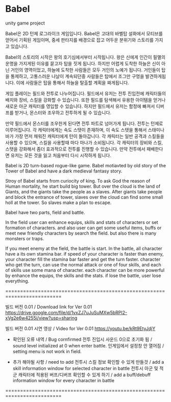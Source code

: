 # Babel
unity game project

Babel은 2D 턴제 로그라이크 게임입니다.
Babel은 고대의 바벨탑 설화에서 모티브를 얻어서 기획된 게임이며, 중세 판타지를 배경으로 잡고 어두운 분위기와 스토리를 가지고 있습니다.

Babel의 스토리의 시작은 왕의 호기심에서부터 시작됩니다. 왕은 신에게 인간이 필멸의 운명을 가지게된 이유를 묻고자 탑을 짓게 됩니다. 하지만 어렵게 도착한 하늘은 신이 아닌 거인의 영역이었고, 하늘에 도착한 사람들은 모두 거인의 노예가 됩니다. 거인들이 탑을 통제하고, 고통스러운 나날이 계속되던중 사람들은 탑에서 조그만 구멍을 발견하게됩니다. 이에 사람들은 탑을 통해서 하늘을 탈출할 계획을 짜게됩니다.

게임 플레이는 필드와 전투로 나누어집니다.
필드에서 유저는 전투 진입전에 캐릭터들의 배치와 장비, 스킬을 강화할 수 있습니다. 또한 필드를 탐색해서 유용한 아이템을 얻거나 새로운 아군 캐릭터를 영입할 수 있습니다.
하지만 필드에서 유저는 함정에 빠져서 디버프를 받거나, 몬스터와 조우하고 전투하게 될 수 있습니다.

만약 필드에서 몬스터를 조우한게 된다면 전투 파트로 넘어가게 됩니다. 전투는 턴제로 이루어집니다. 각 캐릭터에게는 속도 스탯이 존재하며, 이 속도 스탯을 통해서 스태미나 바가 가장 먼저 채워진 캐릭터에게 턴이 돌아갑니다. 각 캐릭터는 일반 공격과 스킬들을 사용할 수 있으며, 스킬을 사용할때 마다 마나가 소비됩니다. 각 캐릭터의 장비와 스킬, 스탯을 강화해서 좀더 효과적으로 전투를 진행할 수 있습니다. 만약 전투에서 패배한다면 유저는 모든 것을 잃고 처음부터 다시 시작하게 됩니다.

Babel is 2D turn-based rogue-like game.
Babel motiavted by old story of the Tower of Babel and have a dark medieval fantasy story.

Stroy of Babel starts from curiocity of king. To ask God the reason of Human mortality, he start build big tower. But over the cloud is the land of Giants, and the giants take the people as a slaves. After giants take people and block the entrance of tower, slaves over the cloud can find some small holl at the tower. So slaves make a plan to escape.

Babel have two parts, field and battle.

In the field user can enhance equips, skills and stats of characters or set formation of characters. and also user can get some useful items, buffs or meet new friendly characters by search the field. but also there is many monsters or traps.

If you meet enemy at the field, the battle is start. In the battle, all character have a its own stamina bar. if speed of your character is faster than enemy, your character fill the stamina bar faster and get the turn faster. character who get the turn, can use the normal attack or one of four skills, and each of skills use some mana of character. each character can be more powerful by enhance the equips, the skills and the stats. if lose the battle, user lose everything.

=========================================================================

빌드 버전 0.01 / Download link for Ver 0.01
https://drive.google.com/file/d/1vxZJ7uJuSuMXw5bRPI2-xVg2e6w4255i/view?usp=sharing

빌드 버전 0.01 시연 영상 / Video for Ver 0.01
https://youtu.be/kRt9EtyJdjY

- 확인된 오류 내역 / Bug cornfirmed
전투 진입시 사운드 0으로 초기화 됨 / sound level initialized at 0 when enter battle.
인게임에서 설정창 안 열어짐 / setting menu is not work in field.

- 추가 해야될 사항 / need to add
전투시 스킬 정보 확인할 수 있게 만들것 / add a skill information window for selected character in battle
전투시 아군 및 적군 캐릭터에 적용된 버프/디버프 확인할 수 있게 하기 / add a buff/debuff information window for every character in battle

=========================================================================
